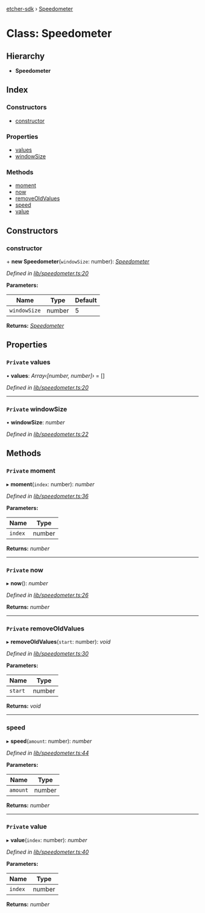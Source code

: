 [etcher-sdk](../README.md) › [Speedometer](speedometer.md)

# Class: Speedometer

## Hierarchy

* **Speedometer**

## Index

### Constructors

* [constructor](speedometer.md#constructor)

### Properties

* [values](speedometer.md#private-values)
* [windowSize](speedometer.md#private-windowsize)

### Methods

* [moment](speedometer.md#private-moment)
* [now](speedometer.md#private-now)
* [removeOldValues](speedometer.md#private-removeoldvalues)
* [speed](speedometer.md#speed)
* [value](speedometer.md#private-value)

## Constructors

###  constructor

\+ **new Speedometer**(`windowSize`: number): *[Speedometer](speedometer.md)*

*Defined in [lib/speedometer.ts:20](https://github.com/balena-io-modules/etcher-sdk/blob/8322d54/lib/speedometer.ts#L20)*

**Parameters:**

Name | Type | Default |
------ | ------ | ------ |
`windowSize` | number | 5 |

**Returns:** *[Speedometer](speedometer.md)*

## Properties

### `Private` values

• **values**: *Array‹[number, number]›* = []

*Defined in [lib/speedometer.ts:20](https://github.com/balena-io-modules/etcher-sdk/blob/8322d54/lib/speedometer.ts#L20)*

___

### `Private` windowSize

• **windowSize**: *number*

*Defined in [lib/speedometer.ts:22](https://github.com/balena-io-modules/etcher-sdk/blob/8322d54/lib/speedometer.ts#L22)*

## Methods

### `Private` moment

▸ **moment**(`index`: number): *number*

*Defined in [lib/speedometer.ts:36](https://github.com/balena-io-modules/etcher-sdk/blob/8322d54/lib/speedometer.ts#L36)*

**Parameters:**

Name | Type |
------ | ------ |
`index` | number |

**Returns:** *number*

___

### `Private` now

▸ **now**(): *number*

*Defined in [lib/speedometer.ts:26](https://github.com/balena-io-modules/etcher-sdk/blob/8322d54/lib/speedometer.ts#L26)*

**Returns:** *number*

___

### `Private` removeOldValues

▸ **removeOldValues**(`start`: number): *void*

*Defined in [lib/speedometer.ts:30](https://github.com/balena-io-modules/etcher-sdk/blob/8322d54/lib/speedometer.ts#L30)*

**Parameters:**

Name | Type |
------ | ------ |
`start` | number |

**Returns:** *void*

___

###  speed

▸ **speed**(`amount`: number): *number*

*Defined in [lib/speedometer.ts:44](https://github.com/balena-io-modules/etcher-sdk/blob/8322d54/lib/speedometer.ts#L44)*

**Parameters:**

Name | Type |
------ | ------ |
`amount` | number |

**Returns:** *number*

___

### `Private` value

▸ **value**(`index`: number): *number*

*Defined in [lib/speedometer.ts:40](https://github.com/balena-io-modules/etcher-sdk/blob/8322d54/lib/speedometer.ts#L40)*

**Parameters:**

Name | Type |
------ | ------ |
`index` | number |

**Returns:** *number*
